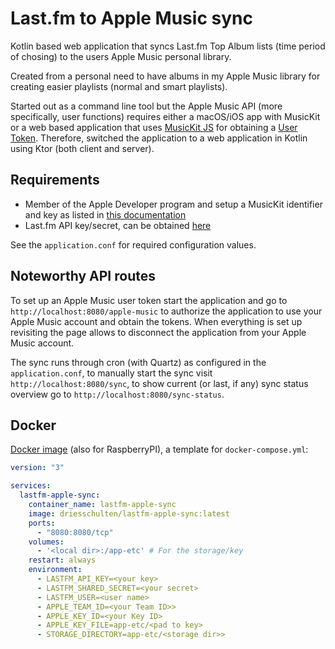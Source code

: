 # Last.fm to Apple Music sync

Kotlin based web application that syncs Last.fm Top Album lists (time period of chosing) to the users Apple Music personal library.

Created from a personal need to have albums in my Apple Music library for creating easier playlists (normal and smart playlists).

Started out as a command line tool but the Apple Music API (more specifically, user functions) requires either a macOS/iOS app with MusicKit or a web based
application that uses [MusicKit JS](https://developer.apple.com/documentation/musickitjs) for obtaining
a [User Token](https://developer.apple.com/documentation/applemusicapi/getting_keys_and_creating_tokens). Therefore, switched the application to a web
application in Kotlin using Ktor (both client and server).

## Requirements

* Member of the Apple Developer program and setup a MusicKit identifier and key as listed
  in [this documentation](https://developer.apple.com/documentation/applemusicapi/getting_keys_and_creating_tokens)
* Last.fm API key/secret, can be obtained [here](https://www.last.fm/api/account/create)

See the `application.conf` for required configuration values.

## Noteworthy API routes

To set up an Apple Music user token start the application and go to `http://localhost:8080/apple-music` to authorize the application to use your Apple Music
account and obtain the tokens. When everything is set up revisiting the page allows to disconnect the application from your Apple Music account.

The sync runs through cron (with Quartz) as configured in the `application.conf`, to manually start the sync visit `http://localhost:8080/sync`, to show
current (or last, if any) sync status overview go to `http://localhost:8080/sync-status`.

## Docker

[Docker image](https://hub.docker.com/repository/docker/driesschulten/lastfm-apple-sync) (also for RaspberryPI), a template for `docker-compose.yml`:

```yaml
version: "3"

services:
  lastfm-apple-sync:
    container_name: lastfm-apple-sync
    image: driesschulten/lastfm-apple-sync:latest
    ports:
      - "8080:8080/tcp"
    volumes:
      - '<local dir>:/app-etc' # For the storage/key
    restart: always
    environment:
      - LASTFM_API_KEY=<your key>
      - LASTFM_SHARED_SECRET=<your secret>
      - LASTFM_USER=<user name>
      - APPLE_TEAM_ID=<your Team ID>>
      - APPLE_KEY_ID=<your Key ID>
      - APPLE_KEY_FILE=app-etc/<pad to key>
      - STORAGE_DIRECTORY=app-etc/<storage dir>>
```
